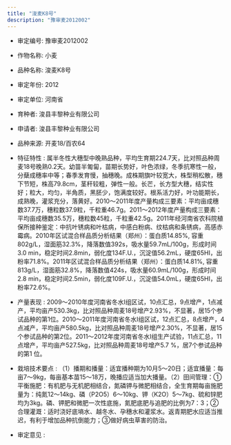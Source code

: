 ```yaml
---
title: "浚麦K8号"
description: "豫审麦2012002"
---
```

* 审定编号:  豫审麦2012002

*  作物名称:  小麦

*  品种名称:  浚麦K8号

*  审定年份:  2012

*  审定单位:  河南省

* 育种者:  浚县丰黎种业有限公司

*  申请者:  浚县丰黎种业有限公司

*  品种来源:  开麦18/百农64


*  特征特性 : 
属半冬性大穗型中晚熟品种，平均生育期224.7天，比对照品种周麦18号晚熟0.2天。幼苗半匍匐，苗期长势好，叶色浓绿，冬季抗寒性一般，分蘖成穗率中等；春季发育慢，抽穗晚。成株期旗叶较宽大，株型稍松散，穗下节短，株高79.8cm，茎秆较粗，弹性一般。长芒，长方型大穗，结实性好；粒大，均匀，半角质，黑胚少，饱满度较好。根系活力好，叶功能期长，成熟晚，灌浆充分，落黄好。2010～2011年度产量构成三要素：平均亩成穗数37.7万，穗粒数37.9粒，千粒重46.7g。2011～2012年度产量构成三要素：平均亩成穗数35.5万，穗粒数45粒，千粒重42.5g。2011年经河南省农科院植保所接种鉴定：中抗叶锈病和叶枯病，中感白粉病、纹枯病和条锈病，高感赤霉病。2010年区试混合样品质分析结果（郑州）：蛋白质14.85%, 容重802g/L，湿面筋32.3%，降落数值392s，吸水量59.7mL/100g，形成时间3.0 min，稳定时间2.8min，弱化度134F.U.，沉淀值56.2mL，硬度65HI，出粉率71.8%。2011年区试混合样品质分析结果（郑州）：蛋白质14.81%, 容重813g/L，湿面筋32.8%，降落数值424s，吸水量60.9mL/100g，形成时间2.8 min，稳定时间2.5min，弱化度109F.U.，沉淀值54.0mL，硬度65HI，出粉率72.6%。

 
*  产量表现 : 
2009～2010年度河南省冬水Ⅰ组区试，10点汇总，9点增产，1点减产，平均亩产530.3kg，比对照品种周麦18号增产2.93%，不显著，居15个参试品种的第1位。2010～2011年度河南省冬水Ⅰ组区试，12点汇总，8点增产，4点减产，平均亩产580.5kg，比对照品种周麦18号增产2.30%，不显著，居15个参试品种的第2位。2011～2012年度河南省冬水Ⅰ组生产试验，11点汇总，11 点增产，平均亩产527.5kg，比对照品种周麦18号增产5.7 %，居7个参试品种的第1 位。


*  栽培技术要点 : 
（1）播期和播量：适宜播种期为10月5～20日；适宜播量：每亩7～9kg，每亩基本苗15～18万，晚播应适当加大播量。（2）田间管理：①平衡施肥：有机肥与无机肥相结合，氮磷钾与微肥相结合，全生育期每亩施肥量为：纯氮12～14kg、磷（P2O5）6～10kg、钾（K2O）5～7kg、硫和锌肥均为3kg。磷、钾肥和微肥一次性底施，氮肥底肥与追肥的比例为7：3；②合理灌溉：适时浇好底墒水、越冬水、孕穗水和灌浆水。返青期肥水应适当推迟，有利于增加品种抗倒能力；③做好病虫草害的防治。


*  审定意见 : 

